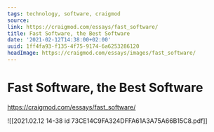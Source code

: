 ```yaml
---
tags: technology, software, craigmod
source:
link: https://craigmod.com/essays/fast_software/
title: Fast Software, the Best Software
date: '2021-02-12T14:38:00+02:00'
uuid: 1ff4fa93-f135-4f75-9174-6a6253286120
headImage: https://craigmod.com/essays/images/fast_software/
---
```


# Fast Software, the Best Software
https://craigmod.com/essays/fast_software/

![[2021.02.12 14-38 id 73CE14C9FA324DFFA61A3A75A66B15C8.pdf]]
